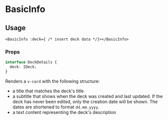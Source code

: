 # BasicInfo

## Usage

```vue
<BasicInfo :deck={ /* insert deck data */}></BasicInfo>
```

### Props

```typescript
interface DeckDetails {
  deck: IDeck;
}
```

Renders a `v-card` with the following structure:

- a title that matches the deck's title
- a subtitle that shows when the deck was created and last updated. If the deck has never been edited, only the creation date will be shown. The dates are shortened to format `dd.mm.yyyy`.
- a text content representing the deck's description
